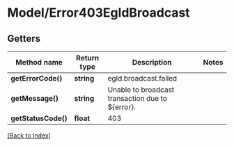 # Model/Error403EgldBroadcast

## Getters

Method name | Return type | Description | Notes
------------ | ------------- | ------------- | -------------
**getErrorCode()** | **string** | egld.broadcast.failed |
**getMessage()** | **string** | Unable to broadcast transaction due to ${error}. |
**getStatusCode()** | **float** | 403 |

[[Back to Index]](../index.md)
